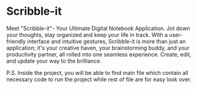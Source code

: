 # Scribble-it
Meet "Scribble-it"- Your Ultimate Digital Notebook Application.
Jot down your thoughts, stay organized and keep your life in track.
With a user-friendly interface and intuitive gestures, Scribble-it is more than just an application; it's your creative haven, your brainstorming buddy, and your productivity partner, all rolled into one seamless experience. Create, edit, and update your way to the brilliance.


P.S. Inside the project, you will be able to find main file which contain all necessary code to run the project while rest of file are for easy look over.
